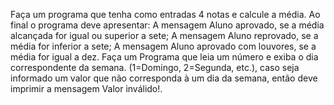 
Faça um programa que tenha como entradas 4 notas e calcule a média. Ao final o programa deve apresentar:
    A mensagem Aluno aprovado, se a média alcançada for igual ou superior a sete;
    A mensagem Aluno reprovado, se a média for inferior a sete;
    A mensagem Aluno aprovado com louvores, se a média for igual a dez.
    Faça um Programa que leia um número e exiba o dia correspondente da semana. (1=Domingo, 2=Segunda, etc.), 
    caso seja informado um valor que não corresponda à um dia da semana, então deve imprimir a mensagem Valor inválido!.

